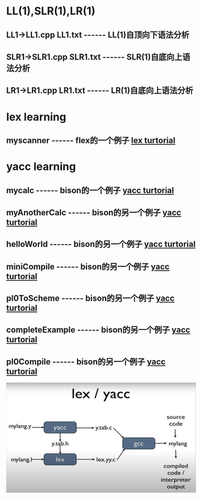 # LL(1),SLR(1),LR(1)

## LL1->LL1.cpp  LL1.txt  ------ LL(1)自顶向下语法分析

## SLR1->SLR1.cpp SLR1.txt ------ SLR(1)自底向上语法分析

## LR1->LR1.cpp  LR1.txt  ------ LR(1)自底向上语法分析

# lex learning

## myscanner ------ flex的一个例子 [lex turtorial](https://www.youtube.com/watch?v=54bo1qaHAfk "lex turtorial")

# yacc learning

## mycalc ------ bison的一个例子 [yacc turtorial](https://www.youtube.com/watch?v=__-wUHG2rfM "yacc turtorial")

## myAnotherCalc ------ bison的另一个例子 [yacc turtorial](https://www.youtube.com/watch?v=yTXCPGAD3SQ)

## helloWorld ------ bison的另一个例子 [yacc turtorial](https://www.youtube.com/watch?v=POjnw0xEVas&list=PLIrl0f9NJZy4oOOAVPU6MyRdFjJFGtceu&index=1)

## miniCompile ------ bison的另一个例子 [yacc turtorial](https://github.com/sanved77/mini-compiler)

## pl0ToScheme ------ bison的另一个例子 [yacc turtorial](https://github.com/kondokazuhiro/pl0-to-scheme)

## completeExample ------ bison的另一个例子 [yacc turtorial](https://blog.csdn.net/huyansoft/article/details/8860224)

## pl0Compile ------ bison的另一个例子 [yacc turtorial](https://github.com/Ethan00Si/Pl0-compiler)

![yacc&lex](images/yacc.PNG)
